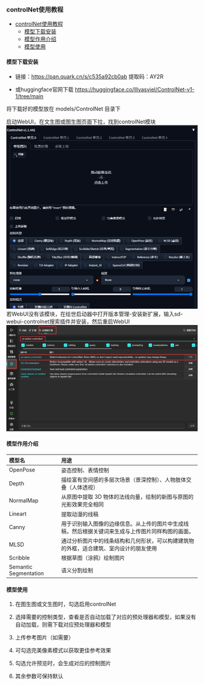 ### controlNet使用教程

- [controlNet使用教程](#controlnet使用教程)
  - [模型下载安装](#模型下载安装)
  - [模型作用介绍](#模型作用介绍)
  - [模型使用](#模型使用)

#### 模型下载安装
- 链接：https://pan.quark.cn/s/c535a92cb0ab
提取码：AY2R

- 或huggingface官网下载 https://huggingface.co/lllyasviel/ControlNet-v1-1/tree/main
  
将下载好的模型放在 models/ControlNet 目录下

启动WebUI，在文生图或图生图页面下拉，找到controlNet模块
![alt text](image-1.png)
若WebUI没有该模块，在绘世启动器中打开版本管理-安装新扩展，输入sd-webui-controlnet搜索插件并安装，然后重启WebUI
![alt text](image.png)
#### 模型作用介绍

| 模型名        | 用途                                                |
| :---------------------------------- | :--------------------------------------- |
| OpenPose              | 姿态控制、表情控制                                         |
| Depth                 | 描绘富有空间感的多层次场景（景深控制）、人物肢体交叠（人体透视）                  |
| NormalMap             | 从原图中提取 3D 物体的法线向量，绘制的新图与原图的光影效果完全相同               |
| Lineart               | 提取动漫的线稿                                           |
| Canny                 | 用于识别输入图像的边缘信息。从上传的图片中生成线稿，然后根据关键词来生成与上传图片同样构图的画面。 |
| MLSD                  | 通过分析图片中的线条结构和几何形状，可以构建建筑物的外框，适合建筑、室内设计的朋友使用       |
| Scribble              | 根据草图（涂鸦）绘制图片                                      |
| Semantic Segmentation | 语义分割绘制                                            |

#### 模型使用

1. 在图生图或文生图时，勾选启用controlNet

2. 选择需要的控制类型，查看是否自动加载了对应的预处理器和模型，如果没有自动加载，则需下载对应预处理器和模型
3. 上传参考图片（如需要）
4. 可勾选完美像素模式以获取更佳参考效果
5. 勾选允许预览时，会生成对应的控制图片
6. 其余参数可保持默认




